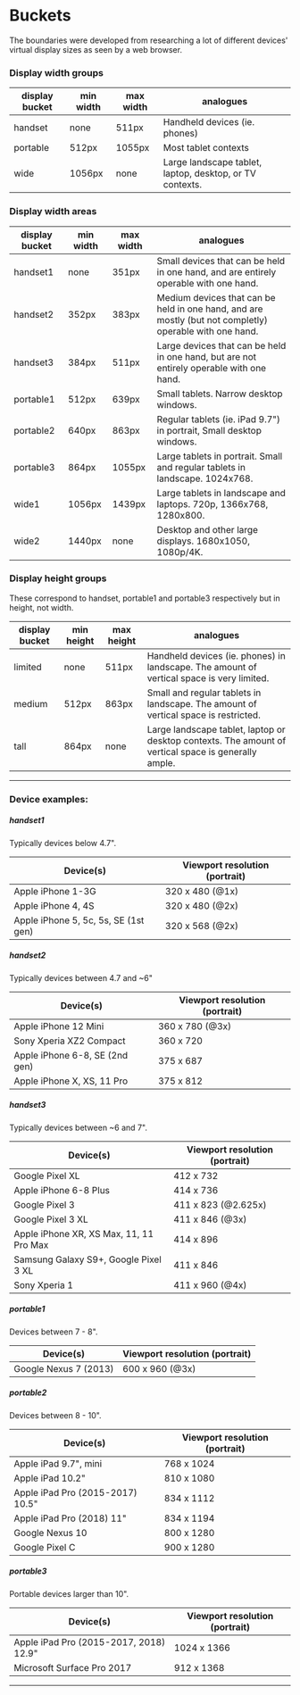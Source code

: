 # Buckets

The boundaries were developed from researching a lot of different devices' virtual display sizes as seen by a web browser.


### Display width groups

| display bucket | min width | max width | analogues |
|---|--|--|--|
| handset | none | 511px | Handheld devices (ie. phones) |
| portable | 512px | 1055px | Most tablet contexts |
| wide | 1056px | none | Large landscape tablet, laptop, desktop, or TV contexts.  |


### Display width areas

| display bucket | min width | max width | analogues |
|---|--|--|--|
| handset1 | none | 351px | Small devices that can be held in one hand, and are entirely operable with one hand. |
| handset2 | 352px | 383px | Medium devices that can be held in one hand, and are mostly (but not completly) operable with one hand. |
| handset3 | 384px | 511px | Large devices that can be held in one hand, but are not entirely operable with one hand. |
| portable1 | 512px | 639px | Small tablets. Narrow desktop windows. |
| portable2 | 640px | 863px | Regular tablets (ie. iPad 9.7") in portrait, Small desktop windows. |
| portable3 | 864px | 1055px | Large tablets in portrait. Small and regular tablets in landscape. 1024x768. |
| wide1 | 1056px | 1439px | Large tablets in landscape and laptops. 720p, 1366x768, 1280x800.  |
| wide2 | 1440px | none | Desktop and other large displays. 1680x1050, 1080p/4K. |



### Display height groups

These correspond to handset, portable1 and portable3 respectively but in height, not width.

| display bucket | min height | max height | analogues |
|---|--|--|--|
| limited | none | 511px | Handheld devices (ie. phones) in landscape. The amount of vertical space is very limited. |
| medium | 512px | 863px | Small and regular tablets in landscape. The amount of vertical space is restricted. |
| tall | 864px | none | Large landscape tablet, laptop or desktop contexts. The amount of vertical space is generally ample. |



---

### Device examples:

##### handset1
Typically devices below 4.7".

| Device(s) | Viewport resolution (portrait) |
| -- | -- |
| Apple iPhone 1-3G | 320 x 480 (@1x) |
| Apple iPhone 4, 4S | 320 x 480 (@2x) |
| Apple iPhone 5, 5c, 5s, SE (1st gen) | 320 x 568 (@2x) |

##### handset2
Typically devices between 4.7 and ~6"

| Device(s) | Viewport resolution (portrait) |
| -- | -- |
| Apple iPhone 12 Mini | 360 x 780 (@3x) |
| Sony Xperia XZ2 Compact | 360 x 720 |
| Apple iPhone 6-8, SE (2nd gen) | 375 x 687 |
| Apple iPhone X, XS, 11 Pro | 375 x 812 |

##### handset3
Typically devices between ~6 and 7".

| Device(s) | Viewport resolution (portrait) |
| -- | -- |
| Google Pixel XL | 412 x 732 |
| Apple iPhone 6-8 Plus | 414 x 736 |
| Google Pixel 3 | 411 x 823 (@2.625x) |
| Google Pixel 3 XL | 411 x 846 (@3x) |
| Apple iPhone XR, XS Max, 11, 11 Pro Max | 414 x 896 |
| Samsung Galaxy S9+, Google Pixel 3 XL | 411 x 846 |
| Sony Xperia 1 | 411 x 960 (@4x) |


##### portable1
Devices between 7 - 8".

| Device(s) | Viewport resolution (portrait) |
| -- | -- |
| Google Nexus 7 (2013) | 600 x 960 (@3x) |


##### portable2
Devices between 8 - 10".

| Device(s) | Viewport resolution (portrait) |
| -- | -- |
| Apple iPad 9.7", mini | 768 x 1024 |
| Apple iPad 10.2" | 810 x 1080 |
| Apple iPad Pro (2015-2017) 10.5" | 834 x 1112 |
| Apple iPad Pro (2018) 11" | 834 x 1194 |
| Google Nexus 10 | 800 x 1280 |
| Google Pixel C | 900 x 1280 |


##### portable3
Portable devices larger than 10".

| Device(s) | Viewport resolution (portrait) |
| -- | -- |
| Apple iPad Pro (2015-2017, 2018) 12.9" | 1024 x 1366 |
| Microsoft Surface Pro 2017 | 912 x 1368 |

---
